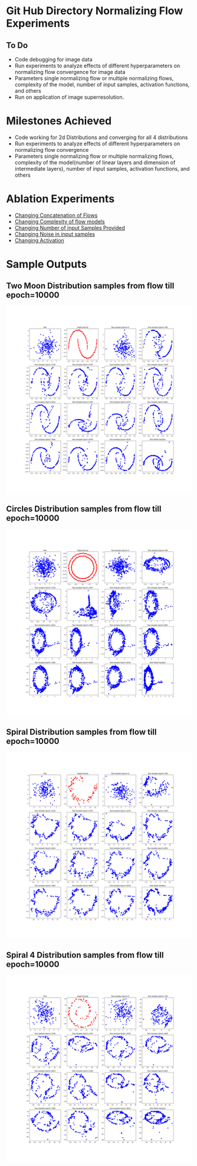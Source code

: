 # Git Hub Directory Normalizing Flow Experiments

## To Do
- Code debugging for image data
- Run experiments to analyze effects of different hyperparameters on normalizing flow convergence for image data
- Parameters single normalizing flow or multiple normalizing flows, complexity of the model, number of input samples, activation functions, and others
- Run on application of image superresolution.

# Milestones Achieved

- Code working for 2d Distributions and converging for all 4 distributions
- Run experiments to analyze effects of different hyperparameters on normalizing flow convergence
- Parameters single normalizing flow or multiple normalizing flows, complexity of the model(number of linear layers and dimension of intermediate layers), number of input samples, activation functions, and others

# Ablation Experiments

- [Changing Concatenation of Flows](sample-outputs/changingNOF.md)
- [Changing Complexity of flow models](sample-outputs/changingModel.md)
- [Changing Number of input Samples Provided](sample-outputs/changingSamples.md)
- [Changing Noise in input samples](sample-outputs/changingNoise.md)
- [Changing Activation](sample-outputs/changingAct.md)

# Sample Outputs
## Two Moon Distribution samples from flow till epoch=10000
![](sample-outputs/two-moons/image.png)
## Circles Distribution samples from flow till epoch=10000
![](sample-outputs/circles/image.png)
## Spiral Distribution samples from flow till epoch=10000
![](sample-outputs/spiral2/image.png)
## Spiral 4 Distribution samples from flow till epoch=10000
![](sample-outputs/spiral4/image.png)


